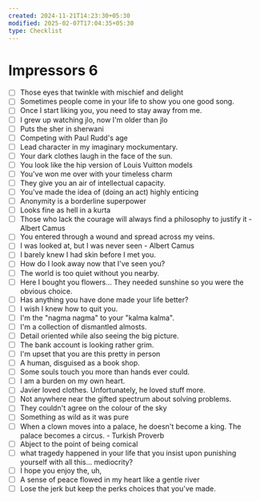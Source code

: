 ```yaml
---
created: 2024-11-21T14:23:30+05:30
modified: 2025-02-07T17:04:35+05:30
type: Checklist
---
```


# Impressors 6

- [ ] Those eyes that twinkle with mischief and delight
- [ ] Sometimes people come in your life to show you one good song.
- [ ] Once I start liking you, you need to stay away from me.
- [ ] I grew up watching jlo, now I'm older than jlo
- [ ] Puts the sher in sherwani
- [ ] Competing with Paul Rudd's age
- [ ] Lead character in my imaginary mockumentary.
- [ ] Your dark clothes laugh in the face of the sun.
- [ ] You look like the hip version of Louis Vuitton models
- [ ] You've won me over with your timeless charm
- [ ] They give you an air of intellectual capacity.
- [ ] You've made the idea of (doing an act) highly enticing
- [ ] Anonymity is a borderline superpower
- [ ] Looks fine as hell in a kurta
- [ ] Those who lack the courage will always find a philosophy to justify it - Albert Camus
- [ ] You entered through a wound and spread across my veins.
- [ ] I was looked at, but I was never seen - Albert Camus
- [ ] I barely knew I had skin before I met you.
- [ ] How do I look away now that I've seen you?
- [ ] The world is too quiet without you nearby.
- [ ] Here I bought you flowers... They needed sunshine so you were the obvious choice.
- [ ] Has anything you have done made your life better?
- [ ] I wish I knew how to quit you.
- [ ] I'm the "nagma nagma" to your "kalma kalma".
- [ ] I'm a collection of dismantled almosts.
- [ ] Detail oriented while also seeing the big picture.
- [ ] The bank account is looking rather grim.
- [ ] I'm upset that you are this pretty in person
- [ ] A human, disguised as a book shop.
- [ ] Some souls touch you more than hands ever could.
- [ ] I am a burden on my own heart.
- [ ] Javier loved clothes. Unfortunately, he loved stuff more.
- [ ] Not anywhere near the gifted spectrum about solving problems.
- [ ] They couldn't agree on the colour of the sky
- [ ] Something as wild as it was pure
- [ ] When a clown moves into a palace, he doesn't become a king. The palace becomes a circus. - Turkish Proverb
- [ ] Abject to the point of being comical
- [ ] what tragedy happened in your life that you insist upon punishing yourself with all this... mediocrity?
- [ ] I hope you enjoy the, uh,
- [ ] A sense of peace flowed in my heart like a gentle river
- [ ] Lose the jerk but keep the perks 
choices that you've made.

